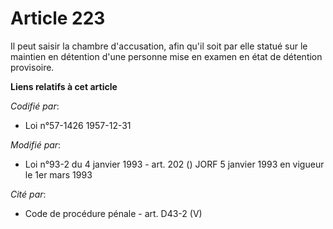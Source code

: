 # Article 223

Il peut saisir la chambre d'accusation, afin qu'il soit par elle statué sur le maintien en détention d'une personne mise en
examen en état de détention provisoire.

**Liens relatifs à cet article**

_Codifié par_:

  - Loi n°57-1426 1957-12-31

_Modifié par_:

  - Loi n°93-2 du 4 janvier 1993 - art. 202 () JORF 5 janvier 1993 en vigueur le 1er mars 1993

_Cité par_:

  - Code de procédure pénale - art. D43-2 (V)

